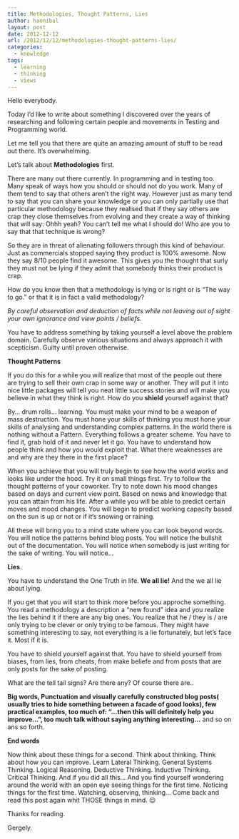 ```yaml
---
title: Methodologies, Thought Patterns, Lies
author: hannibal
layout: post
date: 2012-12-12
url: /2012/12/12/methodologies-thought-patterns-lies/
categories:
  - knowledge
tags:
  - learning
  - thinking
  - views
---
```

Hello everybody.

Today I&#8217;d like to write about something I discovered over the years of researching and following certain people and movements in Testing and Programming world. 

Let me tell you that there are quite an amazing amount of stuff to be read out there. It&#8217;s overwhelming.

Let&#8217;s talk about **Methodologies** first.

There are many out there currently. In programming and in testing too. Many speak of ways how you should or should not do you work. Many of them tend to say that others aren&#8217;t the right way. However just as many tend to say that you can share your knowledge or you can only partially use that particular methodology because they realised that if they say others are crap they close themselves from evolving and they create a way of thinking that will say: Ohhh yeah? You can&#8217;t tell me what I should do! Who are you to say that that technique is wrong? 

So they are in threat of alienating followers through this kind of behaviour. Just as commercials stopped saying they product is 100% awesome. Now they say 8/10 people find it awesome. This gives you the thought that surly they must not be lying if they admit that somebody thinks their product is crap. 

How do you know then that a methodology is lying or is right or is &#8220;The way to go.&#8221; or that it is in fact a valid methodology? 

_By careful observation and deduction of facts while not leaving out of sight your own ignorance and view points / beliefs._

You have to address something by taking yourself a level above the problem domain. Carefully observe various situations and always approach it with scepticism. Guilty until proven otherwise.

**Thought Patterns**

If you do this for a while you will realize that most of the people out there are trying to sell their own crap in some way or another. They will put it into nice little packages will tell you neat little success stories and will make you believe in what they think is right. How do you **shield** yourself against that? 

By&#8230; drum rolls&#8230; learning. You must make your mind to be a weapon of mass destruction. You must hone your skills of thinking you must hone your skills of analysing and understanding complex patterns. In the world there is nothing without a Pattern. Everything follows a greater scheme. You have to find it, grab hold of it and never let it go. You have to understand how people think and how you would exploit that. What there weaknesses are and why are they there in the first place? 

When you achieve that you will truly begin to see how the world works and looks like under the hood. Try it on small things first. Try to follow the thought patterns of your coworker. Try to note down his mood changes based on days and current view point. Based on news and knowledge that you can attain from his life. After a while you will be able to predict certain moves and mood changes. You will begin to predict working capacity based on the sun is up or not or if it&#8217;s snowing or raining. 

All these will bring you to a mind state where you can look beyond words. You will notice the patterns behind blog posts. You will notice the bullshit out of the documentation. You will notice when somebody is just writing for the sake of writing. You will notice&#8230;

**Lies**.

You have to understand the One Truth in life. **We all lie!** And the we all lie about lying. 

If you get that you will start to think more before you approche something. You read a methodology a description a &#8220;new found&#8221; idea and you realize the lies behind it if there are any big ones. You realize that he / they is / are only trying to be clever or only trying to be famous. They might have something interesting to say, not everything is a lie fortunately, but let&#8217;s face it. Most if it is. 

You have to shield yourself against that. You have to shield yourself from biases, from lies, from cheats, from make beliefe and from posts that are only posts for the sake of posting.

What are the tell tail signs? Are there any? Of course there are..
  
**Big words, Punctuation and visually carefully constructed blog posts( usually tries to hide something between a facade of good looks), few practical examples, too much of: &#8220;&#8230;then this will definitely help you improve&#8230;&#8221;, too much talk without saying anything interesting&#8230;** and so on ans so forth.

**End words**

Now think about these things for a second. Think about thinking. Think about how you can improve. Learn Lateral Thinking. General Systems Thinking. Logical Reasoning. Deductive Thinking. Inductive Thinking. Critical Thinking. And if you did all this&#8230; And you find yourself wondering around the world with an open eye seeing things for the first time. Noticing things for the first time. Watching, observing, thinking&#8230; Come back and read this post again whit THOSE things in mind. 😉

Thanks for reading.
  
Gergely.